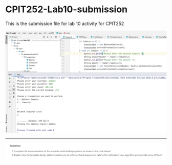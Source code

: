 # CPIT252-Lab10-submission
This is the submission file for lab 10 activity for CPIT252

![output](output.jpg)

-----------

![questions](questions.jpg)
